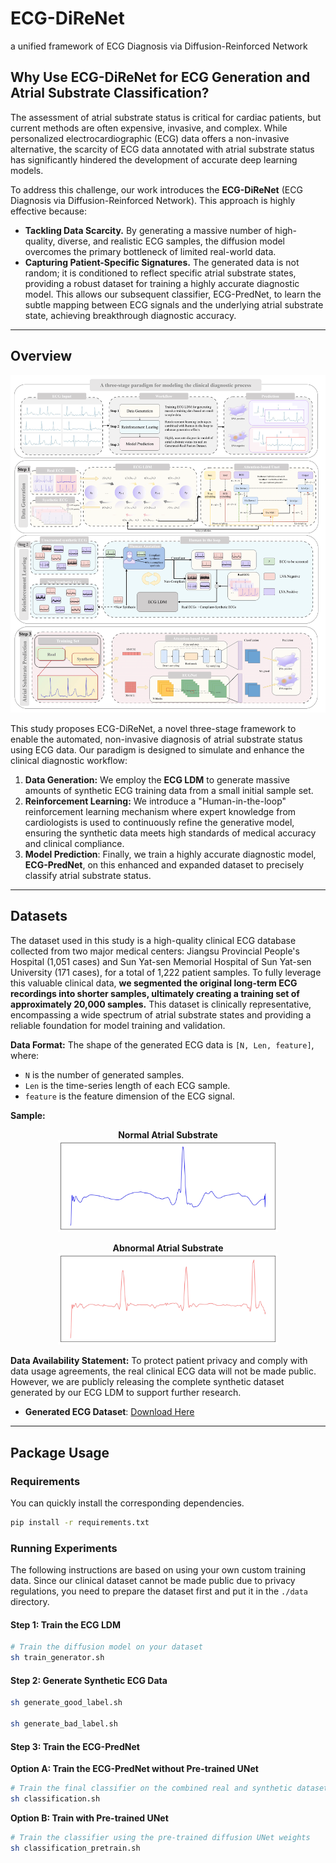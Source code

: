 # ECG-DiReNet
a unified framework of ECG Diagnosis via Diffusion-Reinforced Network

## Why Use ECG-DiReNet for ECG Generation and Atrial Substrate Classification? 

The assessment of atrial substrate status is critical for cardiac patients, but current methods are often expensive, invasive, and complex. While personalized electrocardiographic (ECG) data offers a non-invasive alternative, the scarcity of ECG data annotated with atrial substrate status has significantly hindered the development of accurate deep learning models.

To address this challenge, our work introduces the **ECG-DiReNet** (ECG Diagnosis via Diffusion-Reinforced Network). This approach is highly effective because:

  * **Tackling Data Scarcity.** By generating a massive number of high-quality, diverse, and realistic ECG samples, the diffusion model overcomes the primary bottleneck of limited real-world data.
  * **Capturing Patient-Specific Signatures.** The generated data is not random; it is conditioned to reflect specific atrial substrate states, providing a robust dataset for training a highly accurate diagnostic model. This allows our subsequent classifier, ECG-PredNet, to learn the subtle mapping between ECG signals and the underlying atrial substrate state, achieving breakthrough diagnostic accuracy.

-----

## Overview 
[![Overview](./assets/overview.png)](Overview)

This study proposes ECG-DiReNet, a novel three-stage framework to enable the automated, non-invasive diagnosis of atrial substrate status using ECG data. Our paradigm is designed to simulate and enhance the clinical diagnostic workflow:

1.  **Data Generation:** We employ the **ECG LDM** to generate massive amounts of synthetic ECG training data from a small initial sample set.
2.  **Reinforcement Learning:** We introduce a "Human-in-the-loop" reinforcement learning mechanism where expert knowledge from cardiologists is used to continuously refine the generative model, ensuring the synthetic data meets high standards of medical accuracy and clinical compliance.
3.  **Model Prediction**: Finally, we train a highly accurate diagnostic model, **ECG-PredNet**, on this enhanced and expanded dataset to precisely classify atrial substrate status.

-----


## Datasets 

The dataset used in this study is a high-quality clinical ECG database collected from two major medical centers: Jiangsu Provincial People's Hospital (1,051 cases) and Sun Yat-sen Memorial Hospital of Sun Yat-sen University (171 cases), for a total of 1,222 patient samples. To fully leverage this valuable clinical data, **we segmented the original long-term ECG recordings into shorter samples, ultimately creating a training set of approximately 20,000 samples.** This dataset is clinically representative, encompassing a wide spectrum of atrial substrate states and providing a reliable foundation for model training and validation.

**Data Format:**
The shape of the generated ECG data is `[N, Len, feature]`, where:
*   `N` is the number of generated samples.
*   `Len` is the time-series length of each ECG sample.
*   `feature` is the feature dimension of the ECG signal.

**Sample:**
<p align="center">
      <strong>Normal Atrial Substrate</strong><br>

  <img src="./assets/picture_good.jpg" alt="Sample ECGs for Normal Atrial Substrate" width="70%">
</p>

<p align="center">
      <strong>Abnormal Atrial Substrate</strong><br>
  <img src="./assets/picture_bad.jpg"  alt="Sample ECGs for  Abnormal Atrial Substrate" width="70%">
</p>



**Data Availability Statement:**
To protect patient privacy and comply with data usage agreements, the real clinical ECG data will not be made public. However, we are publicly releasing the complete synthetic dataset generated by our ECG LDM to support further research.

- **Generated ECG Dataset**: [Download Here](https://www.google.com/search?q=%23)

-----


## Package Usage 

### Requirements 

You can quickly install the corresponding dependencies.

```bash
pip install -r requirements.txt
```

### Running Experiments 

The following instructions are based on using your own custom training data. Since our clinical dataset cannot be made public due to privacy regulations, you need to prepare the dataset first and put it in the `./data` directory.
 
#### Step 1: Train the ECG LDM

```bash
# Train the diffusion model on your dataset
sh train_generator.sh
```


#### Step 2: Generate Synthetic ECG Data

```bash
sh generate_good_label.sh

sh generate_bad_label.sh
```

#### Step 3: Train the ECG-PredNet

**Option A: Train the ECG-PredNet without Pre-trained UNet**

```bash
# Train the final classifier on the combined real and synthetic dataset
sh classification.sh
```

**Option B: Train with Pre-trained UNet**


```bash
# Train the classifier using the pre-trained diffusion UNet weights
sh classification_pretrain.sh
```

